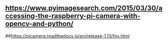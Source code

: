 
## https://www.pyimagesearch.com/2015/03/30/accessing-the-raspberry-pi-camera-with-opencv-and-python/


##https://picamera.readthedocs.io/en/release-1.13/fov.html

